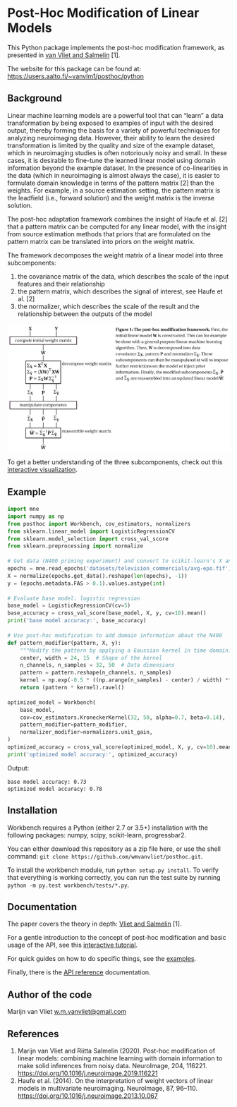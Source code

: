 Post-Hoc Modification of Linear Models
==========

This Python package implements the post-hoc modification framework, as
presented in [van Vliet and Salmelin](https://doi.org/10.1016/j.neuroimage.2019.116221) [1].

The website for this package can be found at:
https://users.aalto.fi/~vanvlm1/posthoc/python

Background
----------

Linear machine learning models are a powerful tool that can “learn” a data
transformation by being exposed to examples of input with the desired output,
thereby forming the basis for a variety of powerful techniques for analyzing
neuroimaging data. However, their ability to learn the desired transformation
is limited by the quality and size of the example dataset, which in
neuroimaging studies is often notoriously noisy and small. In these cases, it
is desirable to fine-tune the learned linear model using domain information
beyond the example dataset. In the presence of co-linearities in the data
(which in neuroimaging is almost always the case), it is easier to formulate
domain knowledge in terms of the pattern matrix [2] than the weights. For
example, in a source estimation setting, the pattern matrix is the leadfield
(i.e., forward solution) and the weight matrix is the inverse solution.

The post-hoc adaptation framework combines the insight of Haufe et al. [2] that a
pattern matrix can be computed for any linear model, with the insight from
source estimation methods that priors that are formulated on the pattern matrix
can be translated into priors on the weight matrix.

The framework decomposes the weight matrix of a linear model into three
subcomponents:

 1. the covariance matrix of the data, which describes the scale of the input features and their relationship
 2. the pattern matrix, which describes the signal of interest, see Haufe et al. [2]
 3. the normalizer, which describes the scale of the result and the relationship between the outputs of the model

![Explanation of the post-hoc framework](doc/images/posthoc.png)

To get a better understanding of the three subcomponents, check out this
[interactive visualization](https://users.aalto.fi/~vanvlm1/posthoc/regression.html>).

Example
-------
```python
import mne
import numpy as np
from posthoc import Workbench, cov_estimators, normalizers
from sklearn.linear_model import LogisticRegressionCV
from sklearn.model_selection import cross_val_score
from sklearn.preprocessing import normalize

# Get data (N400 priming experiment) and convert to scikit-learn's X and y
epochs = mne.read_epochs('datasets/television_commercials/avg-epo.fif')
X = normalize(epochs.get_data().reshape(len(epochs), -1))
y = (epochs.metadata.FAS > 0.1).values.astype(int)

# Evaluate base model: logistic regression
base_model = LogisticRegressionCV(cv=5)
base_accuracy = cross_val_score(base_model, X, y, cv=10).mean()
print('base model accuracy:', base_accuracy)

# Use post-hoc modification to add domain information about the N400
def pattern_modifier(pattern, X, y):
    """Modify the pattern by applying a Gaussian kernel in time domain."""
    center, width = 24, 15  # Shape of the kernel
    n_channels, n_samples = 32, 50  # Data dimensions
    pattern = pattern.reshape(n_channels, n_samples)
    kernel = np.exp(-0.5 * ((np.arange(n_samples) - center) / width) ** 2)
    return (pattern * kernel).ravel()

optimized_model = Workbench(
    base_model,
    cov=cov_estimators.KroneckerKernel(32, 50, alpha=0.7, beta=0.14),
    pattern_modifier=pattern_modifier,
    normalizer_modifier=normalizers.unit_gain,
)
optimized_accuracy = cross_val_score(optimized_model, X, y, cv=10).mean()
print('optimized model accuracy:', optimized_accuracy)
```
Output:
```
base model accuracy: 0.73
optimized model accuracy: 0.78
```

Installation
------------

Workbench requires a Python (either 2.7 or 3.5+) installation with the
following packages: numpy, scipy, scikit-learn, progressbar2.

You can either download this repository as a zip file here, or use the shell
command: `git clone https://github.com/wmvanvliet/posthoc.git`.

To install the workbench module, run `python setup.py install`. To verify
that everything is working correctly, you can run the test suite by running
`python -m py.test workbench/tests/*.py`.

Documentation
-------------
The paper covers the theory in depth: [Vliet and Salmelin](https://doi.org/10.1016/j.neuroimage.2019.116221>) [1].

For a gentle introduction to the concept of post-hoc modification and basic usage of the API, see this
[interactive tutorial](https://mybinder.org/v2/gh/wmvanvliet/neuroscience_tutorials/master?filepath=posthoc%2Flinear_regression.ipynb).

For quick guides on how to do specific things, see the [examples](https://users.aalto.fi/~vanvlm1/posthoc/python/auto_examples/index.html).

Finally, there is the [API reference](https://users.aalto.fi/~vanvlm1/posthoc/python/api.html) documentation.

Author of the code
------------------

Marijn van Vliet <w.m.vanvliet@gmail.com>

References
----------

1. Marijn van Vliet and Riitta Salmelin (2020). Post-hoc modification of
   linear models: combining machine learning with domain information to make
   solid inferences from noisy data. NeuroImage, 204, 116221.
   https://doi.org/10.1016/j.neuroimage.2019.116221
2. Haufe et al. (2014). On the interpretation of weight vectors of linear
   models in multivariate neuroimaging. NeuroImage, 87, 96–110.
   https://doi.org/10.1016/j.neuroimage.2013.10.067
